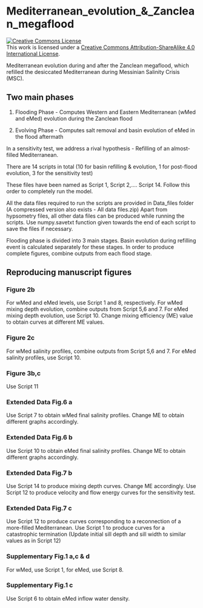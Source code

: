 # Mediterranean_evolution_&_Zanclean_megaflood

<a rel="license" href="http://creativecommons.org/licenses/by-sa/4.0/"><img alt="Creative Commons License" style="border-width:0" src="https://i.creativecommons.org/l/by-sa/4.0/88x31.png" /></a><br />This work is licensed under a <a rel="license" href="http://creativecommons.org/licenses/by-sa/4.0/">Creative Commons Attribution-ShareAlike 4.0 International License</a>.

Mediterranean evolution during and after the Zanclean megaflood, which refilled the desiccated Mediterranean during Messinian Salinity Crisis (MSC).

## Two main phases
1. Flooding Phase - Computes Western and Eastern Mediterranean (wMed and eMed) evolution during the Zanclean flood

2. Evolving Phase - Computes salt removal and basin evolution of eMed in the flood aftermath

In a sensitivity test, we address a rival hypothesis - Refilling of an almost-filled Mediterranean.

There are 14 scripts in total (10 for basin refilling & evolution, 1 for post-flood evolution, 3 for the sensitivity test)

These files have been named as Script 1, Script 2,.... Script 14.
Follow this order to completely run the model.

All the data files required to run the scripts are provided in Data_files folder (A compressed version also exists - All data files.zip)
Apart from hypsometry files, all other data files can be produced while running the scripts.
Use numpy.savetxt function given towards the end of each script to save the files if necessary.

Flooding phase is divided into 3 main stages.
Basin evolution during refilling event is calculated separately for these stages.
In order to produce complete figures, combine outputs from each flood stage.

## Reproducing manuscript figures

### Figure 2b
For wMed and eMed levels, use Script 1 and 8, respectively.
For wMed mixing depth evolution, combine outputs from Script 5,6 and 7. For eMed mixing depth evolution, use Script 10.
Change mixing efficiency (ME) value to obtain curves at different ME values.
### Figure 2c
For wMed salinity profiles, combine outputs from Script 5,6 and 7. For eMed salinity profiles, use Script 10.
### Figure 3b,c
Use Script 11

### Extended Data Fig.6 a
Use Script 7 to obtain wMed final salinity profiles. Change ME to obtain different graphs accordingly.
### Extended Data Fig.6 b
Use Script 10 to obtain eMed final salinity profiles. Change ME to obtain different graphs accordingly.
### Extended Data Fig.7 b
Use Script 14 to produce mixing depth curves. Change ME accordingly.
Use Script 12 to produce velocity and flow energy curves for the sensitivity test.
### Extended Data Fig.7 c
Use Script 12 to produce curves corresponding to a reconnection of a more-filled Mediterranean.
Use Script 1 to produce curves for a catastrophic termination (Update initial sill depth and sill width to similar values as in Script 12)

### Supplementary Fig.1 a,c & d
For wMed, use Script 1, for eMed, use Script 8.
### Supplementary Fig.1 c
Use Script 6 to obtain eMed inflow water density.


